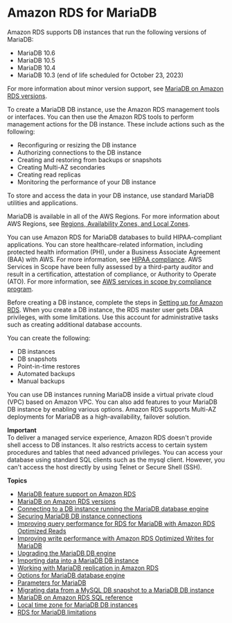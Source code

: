 # Amazon RDS for MariaDB<a name="CHAP_MariaDB"></a>

Amazon RDS supports DB instances that run the following versions of MariaDB:
+ MariaDB 10\.6
+ MariaDB 10\.5
+ MariaDB 10\.4
+ MariaDB 10\.3 \(end of life scheduled for October 23, 2023\)

For more information about minor version support, see [MariaDB on Amazon RDS versions](MariaDB.Concepts.VersionMgmt.md)\. 

To create a MariaDB DB instance, use the Amazon RDS management tools or interfaces\. You can then use the Amazon RDS tools to perform management actions for the DB instance\. These include actions such as the following: 
+ Reconfiguring or resizing the DB instance
+ Authorizing connections to the DB instance 
+ Creating and restoring from backups or snapshots
+ Creating Multi\-AZ secondaries
+ Creating read replicas
+ Monitoring the performance of your DB instance

To store and access the data in your DB instance, use standard MariaDB utilities and applications\. 

MariaDB is available in all of the AWS Regions\. For more information about AWS Regions, see [Regions, Availability Zones, and Local Zones](Concepts.RegionsAndAvailabilityZones.md)\. 

You can use Amazon RDS for MariaDB databases to build HIPAA\-compliant applications\. You can store healthcare\-related information, including protected health information \(PHI\), under a Business Associate Agreement \(BAA\) with AWS\. For more information, see [HIPAA compliance](http://aws.amazon.com/compliance/hipaa-compliance/)\. AWS Services in Scope have been fully assessed by a third\-party auditor and result in a certification, attestation of compliance, or Authority to Operate \(ATO\)\. For more information, see [AWS services in scope by compliance program](http://aws.amazon.com/compliance/services-in-scope/)\. 

Before creating a DB instance, complete the steps in [Setting up for Amazon RDS](CHAP_SettingUp.md)\. When you create a DB instance, the RDS master user gets DBA privileges, with some limitations\. Use this account for administrative tasks such as creating additional database accounts\.

You can create the following:
+ DB instances
+ DB snapshots
+ Point\-in\-time restores
+ Automated backups
+ Manual backups

You can use DB instances running MariaDB inside a virtual private cloud \(VPC\) based on Amazon VPC\. You can also add features to your MariaDB DB instance by enabling various options\. Amazon RDS supports Multi\-AZ deployments for MariaDB as a high\-availability, failover solution\.

**Important**  
To deliver a managed service experience, Amazon RDS doesn't provide shell access to DB instances\. It also restricts access to certain system procedures and tables that need advanced privileges\. You can access your database using standard SQL clients such as the mysql client\. However, you can't access the host directly by using Telnet or Secure Shell \(SSH\)\.

**Topics**
+ [MariaDB feature support on Amazon RDS](MariaDB.Concepts.FeatureSupport.md)
+ [MariaDB on Amazon RDS versions](MariaDB.Concepts.VersionMgmt.md)
+ [Connecting to a DB instance running the MariaDB database engine](USER_ConnectToMariaDBInstance.md)
+ [Securing MariaDB DB instance connections](securing-mariadb-connections.md)
+ [Improving query performance for RDS for MariaDB with Amazon RDS Optimized Reads](rds-optimized-reads-mariadb.md)
+ [Improving write performance with Amazon RDS Optimized Writes for MariaDB](rds-optimized-writes-mariadb.md)
+ [Upgrading the MariaDB DB engine](USER_UpgradeDBInstance.MariaDB.md)
+ [Importing data into a MariaDB DB instance](MariaDB.Procedural.Importing.md)
+ [Working with MariaDB replication in Amazon RDS](USER_MariaDB.Replication.md)
+ [Options for MariaDB database engine](Appendix.MariaDB.Options.md)
+ [Parameters for MariaDB](Appendix.MariaDB.Parameters.md)
+ [Migrating data from a MySQL DB snapshot to a MariaDB DB instance](USER_Migrate_MariaDB.md)
+ [MariaDB on Amazon RDS SQL reference](Appendix.MariaDB.SQLRef.md)
+ [Local time zone for MariaDB DB instances](MariaDB.Concepts.LocalTimeZone.md)
+ [RDS for MariaDB limitations](CHAP_MariaDB.Limitations.md)